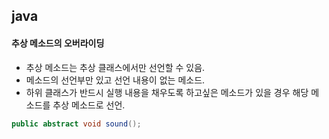 ## java
#### 추상 메소드의 오버라이딩
- 추상 메소드는 추상 클래스에서만 선언할 수 있음.
- 메소드의 선언부만 있고 선언 내용이 없는 메소드.
- 하위 클래스가 반드시 실행 내용을 채우도록 하고싶은 메소드가 있을 경우 해당 메소드를 추상 메소드로 선언.
``` java
public abstract void sound();
```
